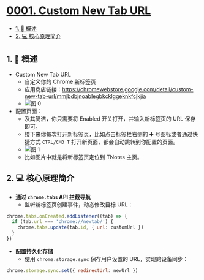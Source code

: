 # [0001. Custom New Tab URL](https://github.com/Tdahuyou/TNotes.chrome/tree/main/notes/0001.%20Custom%20New%20Tab%20URL)

<!-- region:toc -->

- [1. 📝 概述](#1--概述)
- [2. 💻 核心原理简介](#2--核心原理简介)

<!-- endregion:toc -->

## 1. 📝 概述

- Custom New Tab URL
  - 自定义你的 Chrome 新标签页
  - 应用商店链接：https://chromewebstore.google.com/detail/custom-new-tab-url/mmjbdbjnoablegbkcklggeknkfcjkjia
  - ![图 0](https://cdn.jsdelivr.net/gh/tnotesjs/imgs@main/2025-06-26-20-08-23.png)
- 配置页面：
  - 及其简洁，你只需要将 Enabled 开关打开，并输入新标签页的 URL 保存即可。
  - 接下来你每次打开新标签页，比如点击标签栏右侧的 ➕ 号图标或者通过快捷方式 `CTRL/CMD T` 打开新页面，都会自动跳转到你配置的页面。
  - ![图 1](https://cdn.jsdelivr.net/gh/tnotesjs/imgs@main/2025-06-26-20-18-30.png)
  - 比如图片中就是将新标签页定位到 TNotes 主页。

## 2. 💻 核心原理简介

- **通过 `chrome.tabs` API 拦截导航**
  - 监听新标签页创建事件，动态修改目标 URL：

```javascript
chrome.tabs.onCreated.addListener((tab) => {
  if (tab.url === 'chrome://newtab/') {
    chrome.tabs.update(tab.id, { url: customUrl })
  }
})
```

- **配置持久化存储**
  - 使用 `chrome.storage.sync` 保存用户设置的 URL，实现跨设备同步：

```javascript
chrome.storage.sync.set({ redirectUrl: newUrl })
```
